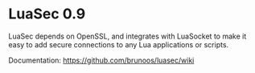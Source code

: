 LuaSec 0.9
===============
LuaSec depends  on OpenSSL, and  integrates with LuaSocket to  make it
easy to add secure connections to any Lua applications or scripts.

Documentation: https://github.com/brunoos/luasec/wiki
